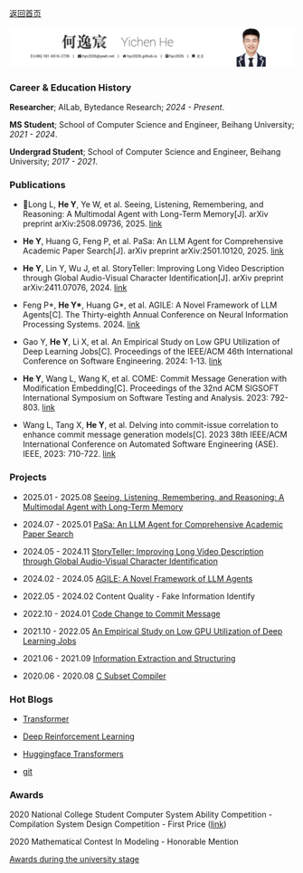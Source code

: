 [返回首页](/)

![title](title.png)

### Career & Education History

**Researcher**; AILab, Bytedance Research; *2024 - Present*.

**MS Student**; School of Computer Science and Engineer, Beihang University; *2021 - 2024*.

**Undergrad Student**; School of Computer Science and Engineer, Beihang University; *2017 - 2021*.

### Publications

- Long L, **He Y**, Ye W, et al. Seeing, Listening, Remembering, and Reasoning: A Multimodal Agent with Long-Term Memory[J]. arXiv preprint arXiv:2508.09736, 2025. [link](https://arxiv.org/pdf/2508.09736)

- **He Y**, Huang G, Feng P, et al. PaSa: An LLM Agent for Comprehensive Academic Paper Search[J]. arXiv preprint arXiv:2501.10120, 2025. [link](https://arxiv.org/pdf/2501.10120)

- **He Y**, Lin Y, Wu J, et al. StoryTeller: Improving Long Video Description through Global Audio-Visual Character Identification[J]. arXiv preprint arXiv:2411.07076, 2024. [link](https://arxiv.org/pdf/2411.07076)

- Feng P\*, **He Y\***, Huang G\*, et al. AGILE: A Novel Framework of LLM Agents[C]. The Thirty-eighth Annual Conference on Neural Information Processing Systems. 2024. [link](https://openreview.net/pdf?id=Ul3lDYo3XQ)

- Gao Y, **He Y**, Li X, et al. An Empirical Study on Low GPU Utilization of Deep Learning Jobs[C]. Proceedings of the IEEE/ACM 46th International Conference on Software Engineering. 2024: 1-13. [link](https://dl.acm.org/doi/abs/10.1145/3597503.3639232)

- **He Y**, Wang L, Wang K, et al. COME: Commit Message Generation with Modification Embedding[C]. Proceedings of the 32nd ACM SIGSOFT International Symposium on Software Testing and Analysis. 2023: 792-803. [link](https://dl.acm.org/doi/pdf/10.1145/3597926.3598096)

- Wang L, Tang X, **He Y**, et al. Delving into commit-issue correlation to enhance commit message generation models[C]. 2023 38th IEEE/ACM International Conference on Automated Software Engineering (ASE). IEEE, 2023: 710-722. [link](https://ieeexplore.ieee.org/abstract/document/10298473)

### Projects

- 2025.01 - 2025.08 [Seeing, Listening, Remembering, and Reasoning: A Multimodal Agent with Long-Term Memory](https://m3-agent.github.io/)

- 2024.07 - 2025.01 [PaSa: An LLM Agent for Comprehensive Academic Paper Search](https://github.com/bytedance/pasa)

- 2024.05 - 2024.11 [StoryTeller: Improving Long Video Description through Global Audio-Visual Character Identification](https://github.com/hyc2026/StoryTeller)

- 2024.02 - 2024.05 [AGILE: A Novel Framework of LLM Agents](https://github.com/bytarnish/AGILE)

- 2022.05 - 2024.02 Content Quality - Fake Information Identify
<!-- - 2022.05 - 2024.03 [内容质量-虚假识别](fakenews/README) -->

- 2022.10 - 2024.01 [Code Change to Commit Message](come/README)

- 2021.10 - 2022.05 [An Empirical Study on Low GPU Utilization of Deep Learning Jobs](https://dl.acm.org/doi/abs/10.1145/3597503.3639232)

- 2021.06 - 2021.09 [Information Extraction and Structuring](sxbg/README)

- 2020.06 - 2020.08 [C Subset Compiler](compile/README)

### Hot Blogs

- [Transformer](Transformer/Transformer.md)

- [Deep Reinforcement Learning](rl/README)

- [Huggingface Transformers](Transformers/README)

- [git](git/README)

### Awards
2020 National College Student Computer System Ability Competition - Compilation System Design Competition - First Price ([link](https://compiler.educg.net/#/oldDetail?name=2020%E5%85%A8%E5%9B%BD%E5%A4%A7%E5%AD%A6%E7%94%9F%E8%AE%A1%E7%AE%97%E6%9C%BA%E7%B3%BB%E7%BB%9F%E8%83%BD%E5%8A%9B%E5%A4%A7%E8%B5%9B%E7%BC%96%E8%AF%91%E7%B3%BB%E7%BB%9F%E8%AE%BE%E8%AE%A1%E8%B5%9B))

2020 Mathematical Contest In Modeling - Honorable Mention

[Awards during the university stage](supports/README)

<!-- ### 个人简历

```pdf
/main.pdf
``` -->

